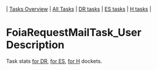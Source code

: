 | [Tasks Overview](../tasks-overview.md) | [All Tasks](../alltasks.md) | [DR tasks](../docket-DR/tasklist.md) | [ES tasks](../docket-ES/tasklist.md) | [H tasks](../docket-H/tasklist.md) |

# FoiaRequestMailTask_User Description

Task stats [for DR](../docket-DR/FoiaRequestMailTask_User.md), [for ES](../docket-ES/FoiaRequestMailTask_User.md), [for H](../docket-H/FoiaRequestMailTask_User.md) dockets.

